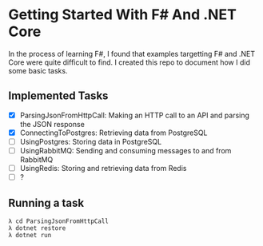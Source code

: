 # Getting Started With F# And .NET Core

In the process of learning F#, I found that examples targetting F# and .NET Core were quite difficult to find.
I created this repo to document how I did some basic tasks.

## Implemented Tasks

- [x] ParsingJsonFromHttpCall: Making an HTTP call to an API and parsing the JSON response
- [x] ConnectingToPostgres: Retrieving data from PostgreSQL
- [ ] UsingPostgres: Storing data in PostgreSQL
- [ ] UsingRabbitMQ: Sending and consuming messages to and from RabbitMQ
- [ ] UsingRedis: Storing and retrieving data from Redis
- [ ] ?

## Running a task

```
λ cd ParsingJsonFromHttpCall
λ dotnet restore
λ dotnet run
```
